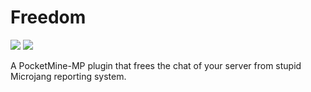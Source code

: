 # Freedom

[![](https://poggit.pmmp.io/shield.state/Freedom)](https://poggit.pmmp.io/p/Freedom) [![](https://poggit.pmmp.io/shield.dl.total/Freedom)](https://poggit.pmmp.io/p/Freedom)

A PocketMine-MP plugin that frees the chat of your server from stupid Microjang reporting system.
